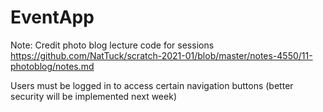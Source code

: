 # EventApp

Note: Credit photo blog lecture code for sessions
https://github.com/NatTuck/scratch-2021-01/blob/master/notes-4550/11-photoblog/notes.md

Users must be logged in to access certain navigation buttons (better security will be implemented next week)
